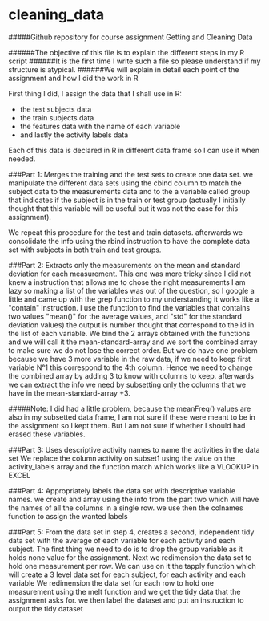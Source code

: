 cleaning_data
=============

#####Github repository for course assignment Getting and Cleaning Data

######The objective of this file is to explain the different steps in my R script
######It is the first time I write such a file so please understand if my structure is atypical.
######We will explain in detail each point of the assignment and how I did the work in R


First thing I did, I assign the data that I shall use in R:
 * the test subjects data
 * the train subjects data
 * the features data with the name of each variable
 * and lastly the activity labels data

Each of this data is declared in R in different data frame so I can use it when needed.


###Part 1: Merges the training and the test sets to create one data set.
we manipulate the different data sets using the cbind column to match the subject data to the measurements data 
    and to the a variable called group that indicates if the subject is in the train or test group (actually I
    initially thought that this variable will be useful but it was not the case for this assignment).

We repeat this procedure for the test and train datasets.
afterwards we consolidate the info using the rbind instruction to have the complete data set with subjects in both
  train and test groups.


###Part 2: Extracts only the measurements on the mean and standard deviation for each measurement. 
This one was more tricky since I did not knew a instruction that allows me to chose the right measurements
I am lazy so making a list of the variables was out of the question, so I google a little and came up with the grep function
    to my understanding it works like a "contain" instruction. 
I use the function to find the variables that contains two values "mean()" for the average values, and "std" for the standard   deviation values) the output is number thought that correspond to the id in the list of each variable.
We bind the 2 arrays obtained with the functions and we will call it the mean-standard-array and we sort the combined array   to make sure we do not lose the correct order.
But we do have one problem because we have 3 more variable in the raw data, if we need to keep first variable N°1 this         correspond to the 4th column. Hence we need to change the combined array by adding 3 to know with columns to keep.
afterwards we can extract the info we need by subsetting only the columns that we have in the mean-standard-array +3.

#####Note: I did had a little problem, because the meanFreq() values are also in my subsetted data frame, I am not sure if these were meant to be in the assignment so I kept them. But I am not sure if whether I should had erased these variables.


###Part 3: Uses descriptive activity names to name the activities in the data set
We replace the column activity on subset1 using the value on the activity_labels array and the function match which 
  works like a VLOOKUP in EXCEL


###Part 4: Appropriately labels the data set with descriptive variable names. 
we create and array using the info from the part two which will have the names of all the columns in a single row.
we use then the colnames function to assign the wanted labels


###Part 5: From the data set in step 4, creates a second, independent tidy data set with the average of each variable for each activity and each subject.
The first thing we need to do is to drop the group variable as it holds none value for the assignment.
Next we redimension the data set to hold one measurement per row.
We can use on it the tapply function which will create a 3 level data set for each subject, for each activity and each             variable
We redimension the data set for each row to hold one measurement using the melt function and we get the tidy data that the       assignment asks for.
we then label the dataset and put an instruction to output the tidy dataset
